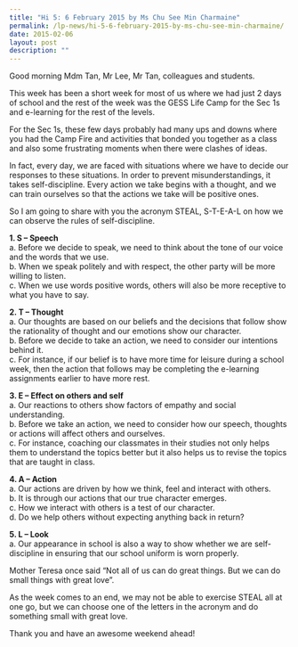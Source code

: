 ```yaml
---
title: "Hi 5: 6 February 2015 by Ms Chu See Min Charmaine"
permalink: /lp-news/hi-5-6-february-2015-by-ms-chu-see-min-charmaine/
date: 2015-02-06
layout: post
description: ""
---
```

Good morning Mdm Tan, Mr Lee, Mr Tan, colleagues and students.

This week has been a short week for most of us where we had just 2 days of school and the rest of the week was the GESS Life Camp for the Sec 1s and e-learning for the rest of the levels.

For the Sec 1s, these few days probably had many ups and downs where you had the Camp Fire and activities that bonded you together as a class and also some frustrating moments when there were clashes of ideas.

In fact, every day, we are faced with situations where we have to decide our responses to these situations. In order to prevent misunderstandings, it takes self-discipline. Every action we take begins with a thought, and we can train ourselves so that the actions we take will be positive ones.

So I am going to share with you the acronym STEAL, S-T-E-A-L on how we can observe the rules of self-discipline.

**1\. S – Speech**  
a. Before we decide to speak, we need to think about the tone of our voice and the words that we use.  
b. When we speak politely and with respect, the other party will be more willing to listen.  
c. When we use words positive words, others will also be more receptive to what you have to say.

**2\. T – Thought**  
a. Our thoughts are based on our beliefs and the decisions that follow show the rationality of thought and our emotions show our character.  
b. Before we decide to take an action, we need to consider our intentions behind it.  
c. For instance, if our belief is to have more time for leisure during a school week, then the action that follows may be completing the e-learning assignments earlier to have more rest.

**3\. E – Effect on others and self**  
a. Our reactions to others show factors of empathy and social understanding.  
b. Before we take an action, we need to consider how our speech, thoughts or actions will affect others and ourselves.  
c. For instance, coaching our classmates in their studies not only helps them to understand the topics better but it also helps us to revise the topics that are taught in class.

**4\. A – Action**  
a. Our actions are driven by how we think, feel and interact with others.  
b. It is through our actions that our true character emerges.  
c. How we interact with others is a test of our character.  
d. Do we help others without expecting anything back in return?

**5\. L – Look**  
a. Our appearance in school is also a way to show whether we are self-discipline in ensuring that our school uniform is worn properly.

Mother Teresa once said “Not all of us can do great things. But we can do small things with great love”.

As the week comes to an end, we may not be able to exercise STEAL all at one go, but we can choose one of the letters in the acronym and do something small with great love.

Thank you and have an awesome weekend ahead!